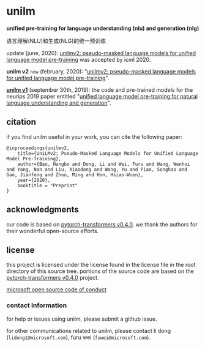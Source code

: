 # unilm
**unified pre-training for language understanding (nlu) and generation (nlg)**

语言理解(NLU)和生成(NLG)的统一预训练

update (june, 2020): [unilmv2: pseudo-masked language models for unified language model pre-training](https://arxiv.org/abs/2002.12804) was accepted by icml 2020.

**unilm v2** ```new``` (february, 2020): "[unilmv2: pseudo-masked language models for unified language model pre-training](https://arxiv.org/abs/2002.12804)".

**[unilm v1](https://github.com/microsoft/unilm/tree/master/unilm-v1)** (september 30th, 2019): the code and pre-trained models for the neurips 2019 paper entitled "[unified language model pre-training for natural language understanding and generation](https://arxiv.org/abs/1905.03197)".

## citation

if you find unilm useful in your work, you can cite the following paper:
```
@inproceedings{unilmv2,
    title={UniLMv2: Pseudo-Masked Language Models for Unified Language Model Pre-Training},
    author={Bao, Hangbo and Dong, Li and Wei, Furu and Wang, Wenhui and Yang, Nan and Liu, Xiaodong and Wang, Yu and Piao, Songhao and Gao, Jianfeng and Zhou, Ming and Hon, Hsiao-Wuen},
    year={2020},
    booktitle = "Preprint"
}
```

## acknowledgments
our code is based on [pytorch-transformers v0.4.0](https://github.com/huggingface/pytorch-transformers/tree/v0.4.0). we thank the authors for their wonderful open-source efforts.

## license
this project is licensed under the license found in the license file in the root directory of this source tree.
portions of the source code are based on the [pytorch-transformers v0.4.0](https://github.com/huggingface/pytorch-transformers/tree/v0.4.0) project.

[microsoft open source code of conduct](https://opensource.microsoft.com/codeofconduct)

### contact Information

for help or issues using unilm, please submit a github issue.

for other communications related to unilm, please contact li dong (`lidong1@microsoft.com`), furu wei (`fuwei@microsoft.com`).
